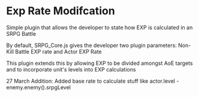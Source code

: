 # Exp Rate Modifcation

Simple plugin that allows the developer to state how EXP is calculated in an SRPG Battle

By default, SRPG_Core.js gives the developer two plugin parameters: Non-Kill Battle EXP rate and Actor EXP Rate

This plugin extends this by allowing EXP to be divided amongst AoE targets and to incorporate unit's levels into EXP calculations

27 March Addition: Added base rate to calculate stuff like actor.level - enemy.enemy().srpgLevel
